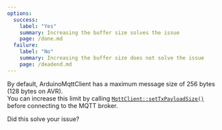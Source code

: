 ```yaml
---
options:
  success:
    label: "Yes"
    summary: Increasing the buffer size solves the issue
    page: /done.md
  failure:
    label: "No"
    summary: Increasing the buffer size does not solve the issue
    page: /deadend.md
---
```


By default, ArduinoMqttClient has a maximum message size of 256 bytes (128 bytes on AVR).  
You can increase this limit by calling [`MqttClient::setTxPayloadSize()`](https://github.com/arduino-libraries/ArduinoMqttClient/blob/0.1.8/src/MqttClient.h#L108) before connecting to the MQTT broker.

Did this solve your issue?
